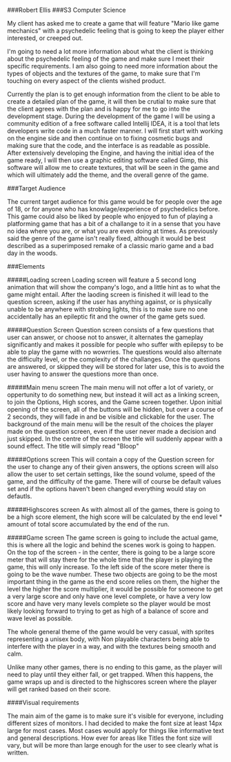 ###Robert Ellis
###S3 Computer Science

My client has asked me to create a game that will feature "Mario like game mechanics" with a psychedelic feeling that is going to keep the player either interested, or creeped out.

I'm going to need a lot more information about what the client is thinking about the psychedelic feeling of the game and make sure I meet their specific requirements. I am also going to need more information about the types of objects and the textures of the game, to make sure that I'm touching on every aspect of the clients wished product.

Currently the plan is to get enough information from the client to be able to create a detailed plan of the game, it will then be crutial to make sure that the client agrees with the plan and is happy for me to go into the development stage. During the development of the game I will be using a community edition of a free software called Intellij IDEA, it is a tool that lets developers write code in a much faster manner. I will first start with working on the engine side and then continue on to fixing cosmetic bugs and making sure that the code, and the interface is as readable as possible. After extensively developing the Engine, and having the initial idea of the game ready, I will then use a graphic editing software called Gimp, this software will allow me to create textures, that will be seen in the game and which will ultimately add the theme, and the overall genre of the game.

###Target Audience

The current target audience for this game would be for people over the age of 18, or for anyone who has knowlage/experience of psychedelics before. This game could also be liked by people who enjoyed to fun of playing a platforming game that has a bit of a challange to it in a sense that you have no idea where you are, or what you are even doing at times. As previously said the genre of the game isn't really fixed, although it would be best described as a superimposed remake of a classic mario game and a bad day in the woods.

###Elements

#####Loading screen
Loading screen will feature a 5 second long animation that will show the company's logo, and a little hint as to what the game might entail. After the laoding screen is finished it will lead to the question screen, asking if the user has anything against, or is physically unable to be anywhere with strobing lights, this is to make sure no one accidentally has an epileptic fit and the owner of the game gets sued.

#####Question Screen
Question screen consists of a few questions that user can answer, or choose not to answer, it alternates the gameplay significantly and makes it possible for people who suffer with epilepsy to be able to play the game with no wowrries. The questions would also alternate the difficulty level, or the complexity of the challanges. Once the questions are answered, or skipped they will be stored for later use, this is to avoid the user having to answer the questions more than once.

#####Main menu screen
The main menu will not offer a lot of variety, or oppertunity to do something new, but instead it will act as a linking screen, to join the Options, High scores, and the Game screen together. Upon initial opening of the screen, all of the buttons will be hidden, but over a course of 2 seconds, they will fade in and be visible and clickable for the user. The background of the main menu will be the result of the choices the player made on the question screen, even if the user never made a decision and just skipped. In the centre of the screen the title will suddenly appear with a sound effect. The title will simply read "Bloop"

#####Options screen
This will contain a copy of the Question screen for the user to change any of their given answers, the options screen will also allow the user to set certain settings, like the sound volume, speed of the game, and the difficulty of the game. There will of course be default values set and if the options haven't been changed everything would stay on defautls.

#####Highscores screen
As with almost all of the games, there is going to be a high score element, the high score will be calculated by the end level * amount of total score accumulated by the end of the run.

#####Game screen
The game screen is going to include the actual game, this is where all the logic and behind the scenes work is going to happen. On the top of the screen - in the center, there is going to be a large score meter that will stay there for the whole time that the player is playing the game, this will only increase. To the left side of the score meter there is going to be the wave number. These two objects are going to be the most important thing in the game as the end score relies on them, the higher the level the higher the score multiplier, it would be possible for someone to get a very large score and only have one level complete, or have a very low score and have very many levels complete so the player would be most likely looking forward to trying to get as high of a balance of score and wave level as possible.

The whole general theme of the game would be very casual, with sprites representing a unisex body, with Non playable characters being able to interfere with the player in a way, and with the textures being smooth and calm.

Unlike many other games, there is no ending to this game, as the player will need to play until they either fall, or get trapped. When this happens, the game wraps up and is directed to the highscores screen where the player will get ranked based on their score.

####Visual requirements

The main aim of the game is to make sure it's visible for everyone, including different sizes of monitors. I had decided to make the font size at least 14px large for most cases. Most cases would apply for things like informative text and general descriptions. How ever for areas like Titles the font size will vary, but will be more than large enough for the user to see clearly what is written.
